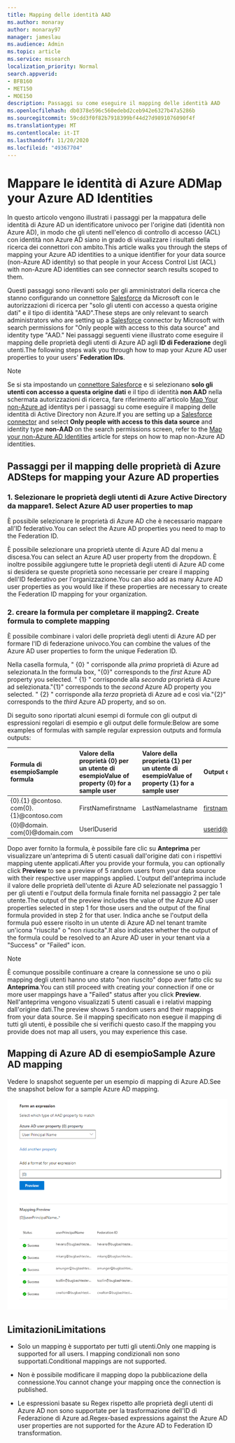 ```yaml
---
title: Mapping delle identità AAD
ms.author: monaray
author: monaray97
manager: jameslau
ms.audience: Admin
ms.topic: article
ms.service: mssearch
localization_priority: Normal
search.appverid:
- BFB160
- MET150
- MOE150
description: Passaggi su come eseguire il mapping delle identità AAD
ms.openlocfilehash: db0378e596c560edebd2ceb942e6327b47a5286b
ms.sourcegitcommit: 59cdd3f0f82b7918399bf44d27d9891076090f4f
ms.translationtype: MT
ms.contentlocale: it-IT
ms.lasthandoff: 11/20/2020
ms.locfileid: "49367704"
---
```

# <a name="map-your-azure-ad-identities"></a><span data-ttu-id="e169d-103">Mappare le identità di Azure AD</span><span class="sxs-lookup"><span data-stu-id="e169d-103">Map your Azure AD Identities</span></span>  

<span data-ttu-id="e169d-104">In questo articolo vengono illustrati i passaggi per la mappatura delle identità di Azure AD un identificatore univoco per l'origine dati (identità non Azure AD), in modo che gli utenti nell'elenco di controllo di accesso (ACL) con identità non Azure AD siano in grado di visualizzare i risultati della ricerca dei connettori con ambito.</span><span class="sxs-lookup"><span data-stu-id="e169d-104">This article walks you through the steps of mapping your Azure AD identities to a unique identifier for your data source (non-Azure AD identity) so that people in your Access Control List (ACL) with non-Azure AD identities can see connector search results scoped to them.</span></span>

<span data-ttu-id="e169d-105">Questi passaggi sono rilevanti solo per gli amministratori della ricerca che stanno configurando un connettore [Salesforce](salesforce-connector.md) da Microsoft con le autorizzazioni di ricerca per "solo gli utenti con accesso a questa origine dati" e il tipo di identità "AAD".</span><span class="sxs-lookup"><span data-stu-id="e169d-105">These steps are only relevant to search administrators who are setting up a [Salesforce](salesforce-connector.md) connector by Microsoft with search permissions for "Only people with access to this data source" and identity type "AAD."</span></span> <span data-ttu-id="e169d-106">Nei passaggi seguenti viene illustrato come eseguire il mapping delle proprietà degli utenti di Azure AD agli **ID di Federazione** degli utenti.</span><span class="sxs-lookup"><span data-stu-id="e169d-106">The following steps walk you through how to map your Azure AD user properties to your users' **Federation IDs**.</span></span>

>[!NOTE]
><span data-ttu-id="e169d-107">Se si sta impostando un [connettore Salesforce](salesforce-connector.md) e si selezionano **solo gli utenti con accesso a questa origine dati** e il tipo di identità **non AAD** nella schermata autorizzazioni di ricerca, fare riferimento all'articolo [Map Your non-Azure ad](map-non-aad.md) identitys per i passaggi su come eseguire il mapping delle identità di Active Directory non Azure.</span><span class="sxs-lookup"><span data-stu-id="e169d-107">If you are setting up a [Salesforce connector](salesforce-connector.md) and select **Only people with access to this data source** and identity type **non-AAD** on the search permissions screen, refer to the [Map your non-Azure AD Identities](map-non-aad.md) article for steps on how to map non-Azure AD identities.</span></span>  

## <a name="steps-for-mapping-your-azure-ad-properties"></a><span data-ttu-id="e169d-108">Passaggi per il mapping delle proprietà di Azure AD</span><span class="sxs-lookup"><span data-stu-id="e169d-108">Steps for mapping your Azure AD properties</span></span>

### <a name="1-select-azure-ad-user-properties-to-map"></a><span data-ttu-id="e169d-109">1. Selezionare le proprietà degli utenti di Azure Active Directory da mappare</span><span class="sxs-lookup"><span data-stu-id="e169d-109">1. Select Azure AD user properties to map</span></span>

<span data-ttu-id="e169d-110">È possibile selezionare le proprietà di Azure AD che è necessario mappare all'ID federativo.</span><span class="sxs-lookup"><span data-stu-id="e169d-110">You can select the Azure AD properties you need to map to the Federation ID.</span></span>

<span data-ttu-id="e169d-111">È possibile selezionare una proprietà utente di Azure AD dal menu a discesa.</span><span class="sxs-lookup"><span data-stu-id="e169d-111">You can select an Azure AD user property from the dropdown.</span></span> <span data-ttu-id="e169d-112">È inoltre possibile aggiungere tutte le proprietà degli utenti di Azure AD come si desidera se queste proprietà sono necessarie per creare il mapping dell'ID federativo per l'organizzazione.</span><span class="sxs-lookup"><span data-stu-id="e169d-112">You can also add as many Azure AD user properties as you would like if these properties are necessary to create the Federation ID mapping for your organization.</span></span>

### <a name="2-create-formula-to-complete-mapping"></a><span data-ttu-id="e169d-113">2. creare la formula per completare il mapping</span><span class="sxs-lookup"><span data-stu-id="e169d-113">2. Create formula to complete mapping</span></span>

<span data-ttu-id="e169d-114">È possibile combinare i valori delle proprietà degli utenti di Azure AD per formare l'ID di federazione univoco.</span><span class="sxs-lookup"><span data-stu-id="e169d-114">You can combine the values of the Azure AD user properties to form the unique Federation ID.</span></span>

<span data-ttu-id="e169d-115">Nella casella formula, " {0} " corrisponde alla *prima* proprietà di Azure ad selezionata.</span><span class="sxs-lookup"><span data-stu-id="e169d-115">In the formula box, "{0}" corresponds to the *first* Azure AD property you selected.</span></span> <span data-ttu-id="e169d-116">" {1} " corrisponde alla *seconda* proprietà di Azure ad selezionata.</span><span class="sxs-lookup"><span data-stu-id="e169d-116">"{1}" corresponds to the *second* Azure AD property you selected.</span></span> <span data-ttu-id="e169d-117">" {2} " corrisponde alla *terza* proprietà di Azure ad e così via.</span><span class="sxs-lookup"><span data-stu-id="e169d-117">"{2}" corresponds to the *third* Azure AD property, and so on.</span></span>  

<span data-ttu-id="e169d-118">Di seguito sono riportati alcuni esempi di formule con gli output di espressioni regolari di esempio e gli output delle formule:</span><span class="sxs-lookup"><span data-stu-id="e169d-118">Below are some examples of formulas with sample regular expression outputs and formula outputs:</span></span>

| <span data-ttu-id="e169d-119">Formula di esempio</span><span class="sxs-lookup"><span data-stu-id="e169d-119">Sample formula</span></span>                  | <span data-ttu-id="e169d-120">Valore della proprietà {0} per un utente di esempio</span><span class="sxs-lookup"><span data-stu-id="e169d-120">Value of property {0} for a sample user</span></span>                 | <span data-ttu-id="e169d-121">Valore della proprietà {1} per un utente di esempio</span><span class="sxs-lookup"><span data-stu-id="e169d-121">Value of property {1} for a sample user</span></span>           | <span data-ttu-id="e169d-122">Output della formula</span><span class="sxs-lookup"><span data-stu-id="e169d-122">Output of formula</span></span>                  |
| :------------------- | :------------------- |:---------------|:---------------|
| <span data-ttu-id="e169d-123">{0}.{1} @contoso. com</span><span class="sxs-lookup"><span data-stu-id="e169d-123">{0}.{1}@contoso.com</span></span>  | <span data-ttu-id="e169d-124">FirstName</span><span class="sxs-lookup"><span data-stu-id="e169d-124">firstname</span></span> | <span data-ttu-id="e169d-125">LastName</span><span class="sxs-lookup"><span data-stu-id="e169d-125">lastname</span></span> |<span data-ttu-id="e169d-126">firstname.lastname@contoso.com</span><span class="sxs-lookup"><span data-stu-id="e169d-126">firstname.lastname@contoso.com</span></span>
| <span data-ttu-id="e169d-127">{0}@domain. com</span><span class="sxs-lookup"><span data-stu-id="e169d-127">{0}@domain.com</span></span>                 | <span data-ttu-id="e169d-128">UserID</span><span class="sxs-lookup"><span data-stu-id="e169d-128">userid</span></span>                 |             |<span data-ttu-id="e169d-129">userid@domain.com</span><span class="sxs-lookup"><span data-stu-id="e169d-129">userid@domain.com</span></span>

<span data-ttu-id="e169d-130">Dopo aver fornito la formula, è possibile fare clic su **Anteprima** per visualizzare un'anteprima di 5 utenti casuali dall'origine dati con i rispettivi mapping utente applicati.</span><span class="sxs-lookup"><span data-stu-id="e169d-130">After you provide your formula, you can optionally click **Preview** to see a preview of 5 random users from your data source with their respective user mappings applied.</span></span> <span data-ttu-id="e169d-131">L'output dell'anteprima include il valore delle proprietà dell'utente di Azure AD selezionate nel passaggio 1 per gli utenti e l'output della formula finale fornita nel passaggio 2 per tale utente.</span><span class="sxs-lookup"><span data-stu-id="e169d-131">The output of the preview includes the value of the Azure AD user properties selected in step 1 for those users and the output of the final formula provided in step 2 for that user.</span></span> <span data-ttu-id="e169d-132">Indica anche se l'output della formula può essere risolto in un utente di Azure AD nel tenant tramite un'icona "riuscita" o "non riuscita".</span><span class="sxs-lookup"><span data-stu-id="e169d-132">It also indicates whether the output of the formula could be resolved to an Azure AD user in your tenant via a "Success" or "Failed" icon.</span></span>  

>[!NOTE]
><span data-ttu-id="e169d-133">È comunque possibile continuare a creare la connessione se uno o più mapping degli utenti hanno uno stato "non riuscito" dopo aver fatto clic su **Anteprima**.</span><span class="sxs-lookup"><span data-stu-id="e169d-133">You can still proceed with creating your connection if one or more user mappings have a "Failed" status after you click **Preview**.</span></span> <span data-ttu-id="e169d-134">Nell'anteprima vengono visualizzati 5 utenti casuali e i relativi mapping dall'origine dati.</span><span class="sxs-lookup"><span data-stu-id="e169d-134">The preview shows 5 random users and their mappings from your data source.</span></span> <span data-ttu-id="e169d-135">Se il mapping specificato non esegue il mapping di tutti gli utenti, è possibile che si verifichi questo caso.</span><span class="sxs-lookup"><span data-stu-id="e169d-135">If the mapping you provide does not map all users, you may experience this case.</span></span>

## <a name="sample-azure-ad-mapping"></a><span data-ttu-id="e169d-136">Mapping di Azure AD di esempio</span><span class="sxs-lookup"><span data-stu-id="e169d-136">Sample Azure AD mapping</span></span>

<span data-ttu-id="e169d-137">Vedere lo snapshot seguente per un esempio di mapping di Azure AD.</span><span class="sxs-lookup"><span data-stu-id="e169d-137">See the snapshot below for a sample Azure AD mapping.</span></span>

![Snapshot di esempio su come compilare la pagina di mapping di Azure AD](media/aad-mapping.png)

## <a name="limitations"></a><span data-ttu-id="e169d-139">Limitazioni</span><span class="sxs-lookup"><span data-stu-id="e169d-139">Limitations</span></span>  

- <span data-ttu-id="e169d-140">Solo un mapping è supportato per tutti gli utenti.</span><span class="sxs-lookup"><span data-stu-id="e169d-140">Only one mapping is supported for all users.</span></span> <span data-ttu-id="e169d-141">I mapping condizionali non sono supportati.</span><span class="sxs-lookup"><span data-stu-id="e169d-141">Conditional mappings are not supported.</span></span>  

- <span data-ttu-id="e169d-142">Non è possibile modificare il mapping dopo la pubblicazione della connessione.</span><span class="sxs-lookup"><span data-stu-id="e169d-142">You cannot change your mapping once the connection is published.</span></span>  

- <span data-ttu-id="e169d-143">Le espressioni basate su Regex rispetto alle proprietà degli utenti di Azure AD non sono supportate per la trasformazione dell'ID di Federazione di Azure ad.</span><span class="sxs-lookup"><span data-stu-id="e169d-143">Regex-based expressions against the Azure AD user properties are not supported for the Azure AD to Federation ID transformation.</span></span>